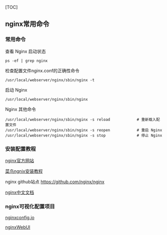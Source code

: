 [TOC]



## nginx常用命令

 

### 常用命令

 查看 Nginx 启动状态 

```shell
ps -ef | grep nginx
```

 检查配置文件nginx.conf的正确性命令 

```shell
/usr/local/webserver/nginx/sbin/nginx -t
```

启动 Nginx

```shell
/usr/local/webserver/nginx/sbin/nginx
```

Nginx 其他命令

```shell
/usr/local/webserver/nginx/sbin/nginx -s reload            # 重新载入配置文件
/usr/local/webserver/nginx/sbin/nginx -s reopen            # 重启 Nginx
/usr/local/webserver/nginx/sbin/nginx -s stop              # 停止 Nginx
```

### 安装配置教程

[nginx官方网站](http://nginx.org/en/)

[菜鸟ngnix安装教程](https://www.runoob.com/linux/nginx-install-setup.html)

nginx github站点   https://github.com/nginx/nginx

[nginx中文文档](https://www.nginx.cn/doc/)

 

### nginx可视化配置项目

[nginxconfig.io](https://github.com/digitalocean/nginxconfig.io)

[nginxWebUI](https://gitee.com/cym1102/nginxWebUI)